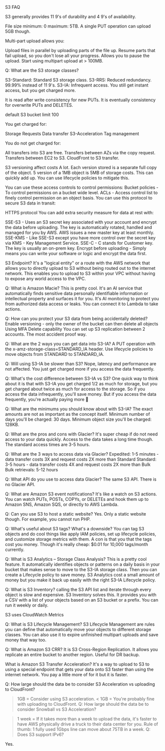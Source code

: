 S3 FAQ

S3 generally provides 11 9's of durability and 4 9's of availability.

File size minimum: 0 maximum: 5TB. A single PUT operation can upload 5GB though.

Multi-part upload allows you:

Upload files in parallel by uploading parts of the file up.
Resume parts that fail upload, so you don't lose all your progress.
Allows you to pause the upload.
Start using multipart upload at > 100MB.

Q: What are the S3 storage classes?

S3-Standard: Standard S3 storage class.
S3-RRS: Reduced redundancy. 99.99% instead of 11 9's.
S3-IA: Infrequent access. You still get instant access, but you get charged more.

It is read after write consistency for new PUTs.
It is eventually consistency for overwrite PUTs and DELETES.

default S3 bucket limit 100

You get charged for:

Storage
Requests
Data transfer
S3-Acceleration
Tag management


You do not get charged for:

All transfers into S3 are free.
Transfers between AZs via the copy request.
Transfers between EC2 to S3.
CloudFront to S3 transfer.

S3 versioning affect costs A lot. Each version stored is a separate full copy of the object. 5 version of a 1MB object is 5MB of storage costs. This can quickly add up. You can use lifecycle policies to mitigate this.

You can use these access controls to control permissions:
Bucket policies - To control permissions on a bucket wide level.
ACLs - Access control list to finely control permission on an object basis.
You can use this protocol to secure S3 data in transit:

HTTPS protocol
You can add extra security measure for data at rest with:

SSE-S3 - Uses an S3 secret key associated with your account and encrypt the data before uploading. The key is automatically rotated, handled and managed for you by AWS. AWS issues a new master key at least monthly.
SSE-KMS - Like SSE-S3 except you have more control over the secret key via KMS - Key Management Service.
SSE-C - C stands for Customer key. The key is usually an on-prem key.
Encrypt before uploading - Simply means you can write your software or logic and encrypt the data first.

S3 Endpoint? It's a "logical entity" or a route with the AWS network that allows you to directly upload to S3 without being routed out to the internet network. This enables you to upload to S3 within your VPC without having to expose any world access to the VPC.

Q: What is Amazon Macie?
This is pretty cool. It's an AI service that automatically finds sensitive data personally identifiable information or intellectual property and surfaces it for you. It's AI monitoring to protect you from authorized data access or leaks. You can connect it to Lambda to take actions.

Q: How can you protect your S3 data from being accidentally deleted?
Enable versioning - only the owner of the bucket can then delete all objects
Using MFA Delete capability
You can set up S3 replication between 2 accounts. The most accident proof way.

Q: What are the 2 ways you can get data into S3-IA?
A PUT operation with the x-amz-storage-class=STANDARD_IA header.
Use lifecycle policies to move objects from STANDARD to STANDARD_IA.

Q: Will using S3-IA be slower than S3?
Nope, latency and performance are not affected. You just get charged more if you access the data frequently.

Q: What's the cost difference between S3-IA vs S3?
One quick way to think about it is that with S3-IA you get charged 1/2 as much for storage, but you get charged about twice as much for access to the storage. So if you access the data infrequently, you'll save money. But if you access the data frequently, you're actually paying more 🤦

Q: What are the minimums you should know about with S3-IA?
The exact amounts are not as important as the concept itself.
Minimum number of days you'll be charged: 30 days.
Minimum object size you'll be charged: 128KB.

Q: What are the pros and cons with Glacier?
It's super cheap if do not need access to your data quickly. Access to the data takes a long time though. The standard access times are 3-5 hours.

Q: What are the 3 ways to access data via Glacier?
Expedited: 1-5 minutes - data transfer costs 3X and request costs 2X more than Standard
Standard: 3-5 hours - data transfer costs 4X and request costs 2X more than Bulk
Bulk retrievals: 5-12 hours

Q: What API do you use to access data Glacier?
The same S3 API. There is no Glacier API.

Q: What are Amazon S3 event notifications?
It's like a watch on S3 actions. You can watch PUTs, POSTs, COPYs, or DELETEs and hook them up to Amazon SNS, Amazon SQS, or directly to AWS Lambda.

Q: Can you use S3 to host a static website?
Yes. Only a static website though. For example, you cannot run PHP.

Q: What's useful about S3 tags? What's a downside?
You can tag S3 objects and do cool things like apply IAM policies, set up lifecycle policies, and customize storage metrics with them. A con is that you that the tags cost you money. Though it's really cheap: $0.01 for 10,000 tags/month currently.

Q: What is S3 Analytics – Storage Class Analysis?
This is a pretty cool feature. It automatically identifies objects or patterns on a daily basis in your bucket that makes sense to move to the S3-IA storage class. Then you can create a Lifecycle policy to save money. S3 Analytics cost a small amount of money but you make it back up easily with the right S3-IA Lifecycle policy.

Q: What is S3 Inventory?
calling the S3 API list and iterate through every object is slow and expensive. S3 Inventory solves this. It provides you with a CSV with a list of your objects based on an S3 bucket or a prefix. You can run it weekly or daily.

S3 uses CloudWatch Metrics

Q: What is S3 Lifecycle Management?
S3 Lifecycle Management are rules you can define that automatically move your objects to different storage classes. You can also use it to expire unfinished multipart uploads and save money that way too.

Q: What is Amazon S3 CRR?
It is S3 Cross-Region Replication. It allows you replicate an entire bucket to another region. Useful for DR backup.

What is Amazon S3 Transfer Acceleration?
It's a way to upload to S3 to using a special endpoint that gets your data onto S3 faster than using the internet network. You pay a little more of for it but it is faster.

Q: How large should the data be to consider S3 Acceleration vs uploading to CloudFront?

> 1GB = Consider using S3 acceleration.
< 1GB = You're probably fine with uploading to CloudFront.
Q: How large should the data be to consider Snowball vs S3 Acceleration?

> 1 week = If it takes more than a week to upload the data, it's faster to have AWS physically drive a truck to their data center for you.
Rule of thumb: 1 fully used 1Gbps line can move about 75TB in a week.
Q: Does S3 support IPv6?

Yes.
